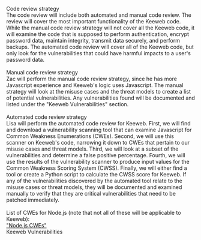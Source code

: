 Code review strategy<br/>
The code review will include both automated and manual code review. The review will cover the most important functionality of the
Keeweb code. While the manual code review strategy will not cover all the Keeweb code, it will examine the code that is supposed to
perform authentication, encrypt password data, maintain integrity, transmit data securely, and perform backups. The automated code 
review will cover all of the Keeweb code, but only look for the vulnerabilities that could have harmful impacts to a user's password 
data.<br/>
<br/>
Manual code review strategy<br/>
Zac will perform the manual code review strategy, since he has more Javascript experience and Keeweb's logic uses Javascript. The manual
strategy will look at the misuse cases and the threat models to create a list of potential vulnerabilities. Any vulnerabilities found
will be documented and listed under the "Keeweb Vulnerabilities" section.<br/>
<br/>
Automated code review strategy<br/>
Lisa will perform the automated code review for Keeweb. First, we will find and download a vulnerability scanning tool that can examine
Javascript for Common Weakness Enumerations (CWEs). Second, we will use this scanner on Keeweb's code, narrowing it down to CWEs that 
pertain to our misuse cases and threat models. Third, we will look at a subset of  the vulnerabilities and determine a false positive 
percentage. Fourth, we will use the results of the vulnerability scanner to produce  input values for the Common Weakness Scoring 
System (CWSS). Finally, we will either find a tool or create a Python script to calculate the CWSS score for Keeweb. If any of the 
vulnerabilities discovered by the automated tool relate to the misuse cases or threat models, they will be documented and examined 
manually to verify that they are critical vulnerabilities that need to be patched immediately.<br/>
<br/>
List of CWEs for Node.js (note that not all of these will be applicable to Keeweb):<br/>
["Node.js CWEs"](https://github.com/jesusprubio/strong-node)<br/>
Keeweb Vulnerabilities<br/>
